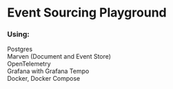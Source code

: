 # Event Sourcing Playground
### Using:
Postgres\
Marven (Document and Event Store)\
OpenTelemetry\
Grafana with Grafana Tempo\
Docker, Docker Compose